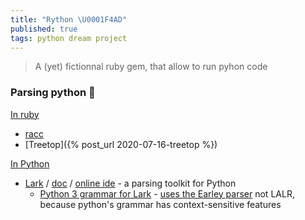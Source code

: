 ```yaml
---
title: "Rython \U0001F4AD"
published: true
tags: python dream project
---
```

> A (yet) fictionnal ruby gem, that allow to run pyhon code

### Parsing python 🚧

[In ruby](https://chatgpt.com/share/6843efd0-e704-800d-abbc-57a16c7784ca)
- [racc](https://github.com/ruby/racc?tab=readme-ov-file#racc-)
- [Treetop]({% post_url 2020-07-16-treetop %})

[In Python](https://chatgpt.com/share/684c0781-e6fc-800d-9476-b60b9c995f4d)
- [Lark](https://github.com/lark-parser/lark?tab=readme-ov-file#lark---a-parsing-toolkit-for-python) / [doc](https://lark-parser.readthedocs.io/en/stable/) / [online ide](https://www.lark-parser.org/ide/) - a parsing toolkit for Python
	- [ Python 3 grammar for Lark](https://github.com/lark-parser/lark/blob/master/lark/grammars/python.lark) - [uses the Earley parser](https://chatgpt.com/share/684c0af1-4248-800d-a99b-9a4f385e4108) not LALR, because python's grammar has context-sensitive features 
